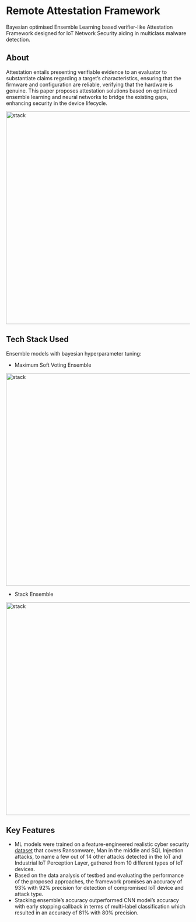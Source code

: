 # Remote Attestation Framework
Bayesian optimised Ensemble Learning based verifier-like Attestation Framework designed for IoT Network Security aiding in multiclass malware detection.

## About
Attestation entails presenting verifiable evidence to an evaluator to substantiate claims regarding a target’s characteristics, ensuring that the firmware and configuration are reliable, verifying that the hardware is genuine. This paper proposes attestation solutions based on optimized ensemble learning and neural networks to bridge the existing gaps, enhancing security in the device lifecycle.

<img width="581" alt="stack" src="https://github.com/user-attachments/assets/ad87bf6d-131e-4754-82e0-b9c8649f1222">

## Tech Stack Used
Ensemble models with bayesian hyperparameter tuning:

- Maximum Soft Voting Ensemble
  
<img width="581" alt="stack" src="https://github.com/user-attachments/assets/cbc8f809-3765-492c-9701-acd038e646b0">

- Stack Ensemble

<img width="581" alt="stack" src="https://github.com/user-attachments/assets/b4eb870f-7e7d-4eba-8ef9-9265fea58a1e">

## Key Features
- ML models were trained on a feature-engineered realistic cyber security [dataset](https://www.kaggle.com/datasets/mohamedamineferrag/edgeiiotset-cyber-security-dataset-of-iot-iiot/data) that covers Ransomware, Man in the middle and SQL Injection attacks, to name a few out of 14 other attacks detected in the IoT and Industrial IoT Perception Layer, gathered from 10 different types of IoT devices.
- Based on the data analysis of testbed and evaluating the performance of the proposed approaches, the framework promises an accuracy of 93% with 92% precision for detection of compromised IoT device and attack type.
- Stacking ensemble’s accuracy outperformed CNN model’s accuracy with early stopping callback in terms of multi-label classification which resulted in an accuracy of 81% with 80% precision.
